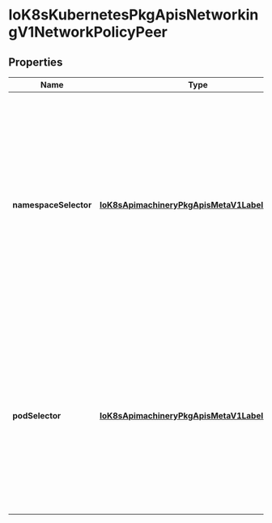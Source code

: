 
# IoK8sKubernetesPkgApisNetworkingV1NetworkPolicyPeer

## Properties
Name | Type | Description | Notes
------------ | ------------- | ------------- | -------------
**namespaceSelector** | [**IoK8sApimachineryPkgApisMetaV1LabelSelector**](IoK8sApimachineryPkgApisMetaV1LabelSelector.md) | Selects Namespaces using cluster scoped-labels. This matches all pods in all namespaces selected by this label selector. This field follows standard label selector semantics. If present but empty, this selector selects all namespaces. |  [optional]
**podSelector** | [**IoK8sApimachineryPkgApisMetaV1LabelSelector**](IoK8sApimachineryPkgApisMetaV1LabelSelector.md) | This is a label selector which selects Pods in this namespace. This field follows standard label selector semantics. If present but empty, this selector selects all pods in this namespace. |  [optional]



